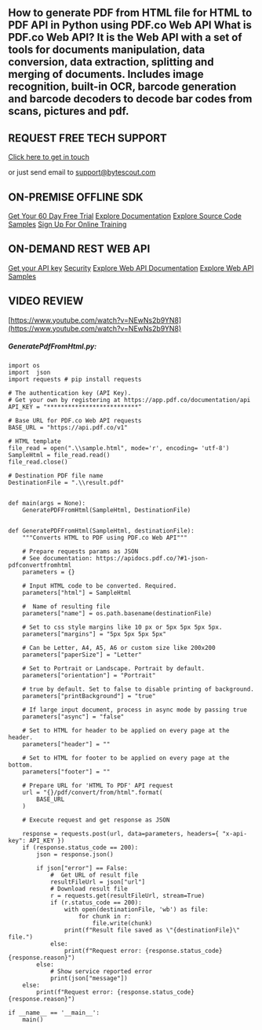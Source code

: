## How to generate PDF from HTML file for HTML to PDF API in Python using PDF.co Web API What is PDF.co Web API? It is the Web API with a set of tools for documents manipulation, data conversion, data extraction, splitting and merging of documents. Includes image recognition, built-in OCR, barcode generation and barcode decoders to decode bar codes from scans, pictures and pdf.

## REQUEST FREE TECH SUPPORT

[Click here to get in touch](https://bytescout.zendesk.com/hc/en-us/requests/new?subject=PDF.co%20Web%20API%20Question)

or just send email to [support@bytescout.com](mailto:support@bytescout.com?subject=PDF.co%20Web%20API%20Question) 

## ON-PREMISE OFFLINE SDK 

[Get Your 60 Day Free Trial](https://bytescout.com/download/web-installer?utm_source=github-readme)
[Explore Documentation](https://bytescout.com/documentation/index.html?utm_source=github-readme)
[Explore Source Code Samples](https://github.com/bytescout/ByteScout-SDK-SourceCode/)
[Sign Up For Online Training](https://academy.bytescout.com/)


## ON-DEMAND REST WEB API

[Get your API key](https://app.pdf.co/signup?utm_source=github-readme)
[Security](https://pdf.co/security)
[Explore Web API Documentation](https://apidocs.pdf.co?utm_source=github-readme)
[Explore Web API Samples](https://github.com/bytescout/ByteScout-SDK-SourceCode/tree/master/PDF.co%20Web%20API)

## VIDEO REVIEW

[https://www.youtube.com/watch?v=NEwNs2b9YN8](https://www.youtube.com/watch?v=NEwNs2b9YN8)




<!-- code block begin -->

##### **GeneratePdfFromHtml.py:**
    
```
import os
import  json
import requests # pip install requests

# The authentication key (API Key).
# Get your own by registering at https://app.pdf.co/documentation/api
API_KEY = "**************************"

# Base URL for PDF.co Web API requests
BASE_URL = "https://api.pdf.co/v1"

# HTML template
file_read = open(".\\sample.html", mode='r', encoding= 'utf-8')
SampleHtml = file_read.read()
file_read.close()

# Destination PDF file name
DestinationFile = ".\\result.pdf"


def main(args = None):
    GeneratePDFFromHtml(SampleHtml, DestinationFile)


def GeneratePDFFromHtml(SampleHtml, destinationFile):
    """Converts HTML to PDF using PDF.co Web API"""

    # Prepare requests params as JSON
    # See documentation: https://apidocs.pdf.co/?#1-json-pdfconvertfromhtml
    parameters = {}

    # Input HTML code to be converted. Required.
    parameters["html"] = SampleHtml

    #  Name of resulting file
    parameters["name"] = os.path.basename(destinationFile)

    # Set to css style margins like 10 px or 5px 5px 5px 5px.
    parameters["margins"] = "5px 5px 5px 5px"

    # Can be Letter, A4, A5, A6 or custom size like 200x200
    parameters["paperSize"] = "Letter"

    # Set to Portrait or Landscape. Portrait by default.
    parameters["orientation"] = "Portrait"

    # true by default. Set to false to disable printing of background.
    parameters["printBackground"] = "true"

    # If large input document, process in async mode by passing true
    parameters["async"] = "false"

    # Set to HTML for header to be applied on every page at the header.
    parameters["header"] = ""

    # Set to HTML for footer to be applied on every page at the bottom.
    parameters["footer"] = ""

    # Prepare URL for 'HTML To PDF' API request
    url = "{}/pdf/convert/from/html".format(
        BASE_URL
    )

    # Execute request and get response as JSON

    response = requests.post(url, data=parameters, headers={ "x-api-key": API_KEY })
    if (response.status_code == 200):
        json = response.json()

        if json["error"] == False:
            #  Get URL of result file
            resultFileUrl = json["url"]            
            # Download result file
            r = requests.get(resultFileUrl, stream=True)
            if (r.status_code == 200):
                with open(destinationFile, 'wb') as file:
                    for chunk in r:
                        file.write(chunk)
                print(f"Result file saved as \"{destinationFile}\" file.")
            else:
                print(f"Request error: {response.status_code} {response.reason}")
        else:
            # Show service reported error
            print(json["message"])
    else:
        print(f"Request error: {response.status_code} {response.reason}")

if __name__ == '__main__':
    main()
```

<!-- code block end -->